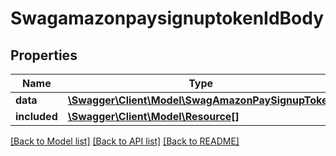 # SwagamazonpaysignuptokenIdBody

## Properties
Name | Type | Description | Notes
------------ | ------------- | ------------- | -------------
**data** | [**\Swagger\Client\Model\SwagAmazonPaySignupToken**](SwagAmazonPaySignupToken.md) |  | [optional] 
**included** | [**\Swagger\Client\Model\Resource[]**](Resource.md) |  | [optional] 

[[Back to Model list]](../../README.md#documentation-for-models) [[Back to API list]](../../README.md#documentation-for-api-endpoints) [[Back to README]](../../README.md)

